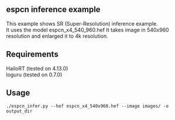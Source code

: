 ## espcn inference example
This example shows SR (Super-Resolution) inference example.  
It uses the model espcn_x4_540_960.hef
It takes image in 540x960 resolution and enlarged it to 4k resolution.

## Requirements
HailoRT  (tested on 4.13.0)   
loguru   (tested on 0.7.0)
## Usage
```
./espcn_infer.py --hef espcn_x4_540x960.hef --image images/ -o output_dir
```   
